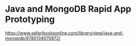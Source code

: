 # Java and MongoDB Rapid App Prototyping

https://www.safaribooksonline.com/library/view/java-and-mongodb/9780134070872/
